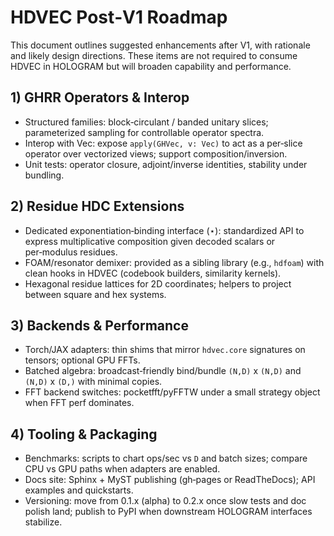 # HDVEC Post‑V1 Roadmap

This document outlines suggested enhancements after V1, with rationale and likely design directions. These items are not required to consume HDVEC in HOLOGRAM but will broaden capability and performance.

## 1) GHRR Operators & Interop

- Structured families: block‑circulant / banded unitary slices; parameterized sampling for controllable operator spectra.
- Interop with Vec: expose `apply(GHVec, v: Vec)` to act as a per‑slice operator over vectorized views; support composition/inversion.
- Unit tests: operator closure, adjoint/inverse identities, stability under bundling.

## 2) Residue HDC Extensions

- Dedicated exponentiation‑binding interface (⋆): standardized API to express multiplicative composition given decoded scalars or per‑modulus residues.
- FOAM/resonator demixer: provided as a sibling library (e.g., `hdfoam`) with clean hooks in HDVEC (codebook builders, similarity kernels).
- Hexagonal residue lattices for 2D coordinates; helpers to project between square and hex systems.

## 3) Backends & Performance

- Torch/JAX adapters: thin shims that mirror `hdvec.core` signatures on tensors; optional GPU FFTs.
- Batched algebra: broadcast‑friendly bind/bundle `(N,D)` x `(N,D)` and `(N,D)` x `(D,)` with minimal copies.
- FFT backend switches: pocketfft/pyFFTW under a small strategy object when FFT perf dominates.

## 4) Tooling & Packaging

- Benchmarks: scripts to chart ops/sec vs `D` and batch sizes; compare CPU vs GPU paths when adapters are enabled.
- Docs site: Sphinx + MyST publishing (gh‑pages or ReadTheDocs); API examples and quickstarts.
- Versioning: move from 0.1.x (alpha) to 0.2.x once slow tests and doc polish land; publish to PyPI when downstream HOLOGRAM interfaces stabilize.

